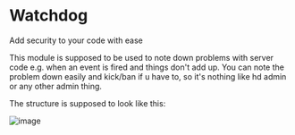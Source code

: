 # Watchdog
Add security to your code with ease

This module is supposed to be used to note down problems with server code e.g. when an event is fired and things don't add up.
You can note the problem down easily and kick/ban if u have to, so it's nothing like hd admin or any other admin thing.

The structure is supposed to look like this:

![image](https://user-images.githubusercontent.com/87611306/193423701-e3fcc106-045f-42a9-9fdf-6437b53e42ae.png)
